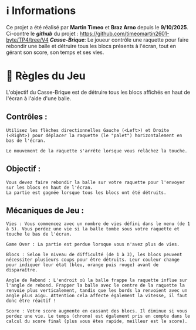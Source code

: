 # ℹ️ Informations
Ce projet a été réalisé par **Martin Timeo** et **Braz Arno** depuis le **9/10/2025**.
Ci-contre le ***github*** du projet : https://github.com/timeomartin2601-byte/TP4/tree/V4 
***Casse-Brique***: Le joueur contrôle une raquette pour faire rebondir une balle et détruire tous les blocs présents à l'écran, tout en gérant son score, son temps et ses vies.

# 📜 Règles du Jeu
L'objectif du Casse-Brique est de détruire tous les blocs affichés en haut de l'écran à l'aide d'une balle.

## Contrôles :

    Utilisez les flèches directionnelles Gauche (<Left>) et Droite (<Right>) pour déplacer la raquette (le "palet") horizontalement en bas de l'écran.

    Le mouvement de la raquette s'arrête lorsque vous relâchez la touche.

## Objectif :

    Vous devez faire rebondir la balle sur votre raquette pour l'envoyer sur les blocs en haut de l'écran.
    La partie est gagnée lorsque tous les blocs ont été détruits.

## Mécaniques de Jeu :

    Vies : Vous commencez avec un nombre de vies défini dans le menu (de 1 à 5). Vous perdez une vie si la balle tombe sous votre raquette et touche le bas de l'écran.

    Game Over : La partie est perdue lorsque vous n'avez plus de vies.

    Blocs : Selon le niveau de difficulté (de 1 à 3), les blocs peuvent nécessiter plusieurs coups pour être détruits. Leur couleur change pour indiquer leur état (bleu, orange puis rouge) avant de disparaître.

    Angle de Rebond : L'endroit où la balle frappe la raquette influe sur l'angle de rebond. Frapper la balle avec le centre de la raquette la renvoie plus verticalement, tandis que les bords la renvoient avec un angle plus aigu. Attention cela affecte également la vitesse, il faut donc être réactif !

    Score : Votre score augmente en cassant des blocs. Il diminue si vous perdez une vie. Le temps (chrono) est également pris en compte dans le calcul du score final (plus vous êtes rapide, meilleur est le score).